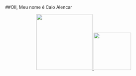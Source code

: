 ##OII, Meu nome é Caio Alencar

<div align="center">
  <a href="https://github.com/Alencar2000">
  <img height="180em" src="https://github-readme-stats.vercel.app/api?username=Alencar2000&show_icons=true&theme=dark&include_all_commits=true&count_private=true"/>
  <img height="120em" src="https://github-readme-stats.vercel.app/api/top-langs/?username=Alencar2000&layout=compact&langs_count=7&theme=dark"/>
</div>
